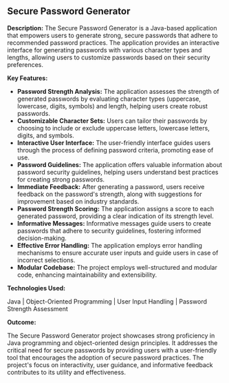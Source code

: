 
## Secure Password Generator

**Description:** The Secure Password Generator is a Java-based application that empowers users to generate strong, secure passwords that adhere to recommended password practices. The application provides an interactive interface for generating passwords with various character types and lengths, allowing users to customize passwords based on their security preferences.

**Key Features:**

- **Password Strength Analysis:** The application assesses the strength of generated passwords by evaluating character types (uppercase, lowercase, digits, symbols) and length, helping users create robust passwords.
- **Customizable Character Sets:** Users can tailor their passwords by choosing to include or exclude uppercase letters, lowercase letters, digits, and symbols.
- **Interactive User Interface:** The user-friendly interface guides users through the process of defining password criteria, promoting ease of use.
- **Password Guidelines:** The application offers valuable information about password security guidelines, helping users understand best practices for creating strong passwords.
- **Immediate Feedback:** After generating a password, users receive feedback on the password's strength, along with suggestions for improvement based on industry standards.
- **Password Strength Scoring:** The application assigns a score to each generated password, providing a clear indication of its strength level.
- **Informative Messages:** Informative messages guide users to create passwords that adhere to security guidelines, fostering informed decision-making.
- **Effective Error Handling:** The application employs error handling mechanisms to ensure accurate user inputs and guide users in case of incorrect selections.
- **Modular Codebase:** The project employs well-structured and modular code, enhancing maintainability and extensibility.

**Technologies Used:**

Java | Object-Oriented Programming | User Input Handling | Password Strength Assessment

**Outcome:**

The Secure Password Generator project showcases strong proficiency in Java programming and object-oriented design principles. It addresses the critical need for secure passwords by providing users with a user-friendly tool that encourages the adoption of secure password practices. The project's focus on interactivity, user guidance, and informative feedback contributes to its utility and effectiveness.



